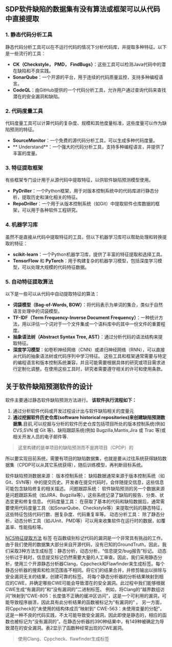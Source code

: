 ## SDP软件缺陷的数据集有没有算法或框架可以从代码中直接提取
### 1. 静态代码分析工具
静态代码分析工具可以在不运行代码的情况下分析代码库，并提取多种特征。以下是一些流行的工具：
- **CK（Checkstyle， PMD， FindBugs）**：这些工具可以检测Java代码中的潜在缺陷和不良实践。
- **SonarQube**：一个开源的平台，用于连续的代码质量监控，支持多种编程语言。
- **CodeQL**：由GitHub提供的一个代码分析工具，允许用户通过查询代码来查找潜在的安全漏洞和缺陷。
### 2. 代码度量工具
代码度量工具可以计算代码的复杂度、规模和其他度量标准，这些度量可以作为缺陷预测的特征。
- **SourceMonitor**：一个免费的源代码分析工具，可以生成多种代码度量。
- ** Understand**：一个强大的代码分析工具，支持多种编程语言，并提供了丰富的度量。
### 3. 特征提取框架
有些框架专门设计用于从源代码中提取特征，以供软件缺陷预测模型使用。
- **PyDriller**：一个Python框架，用于对版本控制系统中的代码库进行静态分析，提取历史和演化相关的特征。
- **RepoDriller**：一个用于从版本控制系统（如Git）中提取软件仓库数据的框架，可以用于各种软件工程研究。
### 4. 机器学习库
虽然不是直接从代码中提取特征的工具，但以下机器学习库可以帮助处理和转换提取的特征：
- **scikit-learn**：一个Python机器学习库，提供了丰富的特征提取和选择工具。
- **TensorFlow** 和 **PyTorch**：用于构建复杂的机器学习模型，包括深度学习模型，可以处理大规模的代码特征数据。
### 5. 自动特征提取算法
以下是一些可以从代码中自动提取特征的算法：
- **词袋模型（Bag-of-Words, BOW）**：将代码表示为单词的集合，类似于自然语言处理中的词袋模型。
- **TF-IDF（Term Frequency-Inverse Document Frequency）**：一种统计方法，用以评估一个词对于一个文件集或一个语料库中的其中一份文件的重要程度。
- **抽象语法树（Abstract Syntax Tree, AST）**：通过分析代码的语法结构来提取特征。
- **深度学习模型**：如卷积神经网络（CNN）或递归神经网络（RNN），可以直接从代码的抽象语法树或代码序列中学习特征。
这些工具和框架通常需要与特定的编程语言和版本控制系统兼容，并且可能需要根据具体的研究或项目需求进行定制化调整。在使用这些工具时，研究者需要遵守相关的许可和使用条款。



## 关于软件缺陷预测软件的设计
软件主要通过静态软件缺陷预测方法进行。
**该软件执行流程如下：**
1. 通过分析软件代码或开发过程设计出与软件缺陷相关的度量元
2. **通过挖掘软件历史仓库(software historical repositories)来创建缺陷预测数据集**.目前,可以挖掘与分析的软件历史仓库包括项目所处的版本控制系统(例如 CVS,SVN 或 Git 等)、缺陷跟踪系统(例如 Bugzilla,Mantis,Jira 或 Trac 等)或相关开发人员的电子邮件等.
> 这里构建的是单项目的缺陷预测而不是跨项目（CPDP）的

所以要实现目前系统，需要有项目的缺陷数据集，也就是要从过往系统获得缺陷数据集（CPDP可以从其它系统获得），随后训练模型，再判断目标系统。

软件缺陷预测数据来源：
版本控制系统： 缺陷数据通常来源于版本控制系统（如Git、SVN等）中的提交历史。开发者在提交代码时，会伴随提交信息，这些信息可能包含缺陷修复的相关描述。
问题跟踪系统： 软件缺陷预测的另一个数据来源是问题跟踪系统（如JIRA、Bugzilla等）。这些系统记录了缺陷的报告、分类、状态变更和修复信息。
代码度量工具： 在获取了基本的代码和缺陷数据后，通常需要使用代码度量工具（如SonarQube、Checkstyle等）来提取代码的静态特征，这些特征包括代码行数、圈复杂度、代码重复率等。
动态分析工具： 除了静态分析，动态分析工具（如JUnit、PMD等）可以用来收集软件在运行时的数据，如覆盖率、性能指标等。


[NCS特征提取方法](https://zhuanlan.zhihu.com/p/266608010)
标签
在函数级别标记代码的漏洞是一个非常具有挑战的工作。由于我们使用的数据集大部分来自开源代码，没有已知的GroundTruth。因此，我们采取3种方法生成标签：静态分析，动态分析，“信息提交/bug报告”标记。
动态分析过于耗时，信息提交标记仍然需要大量的人工审查。因此，我们采用静态分析，使用三个开源静态分析器Clang，Cppcheck和Flawfinder来生成标签。每个静态分析器的搜索和检测范围各不相同。将它们的结果合并，并修剪输出以排除与安全漏洞无关的结果，创建可靠的标签。
将每个静态分析器的分析结果映射到相应的CWE，并确定哪些CWE可能会导致潜在的安全漏洞。此过程中我们能够根据CWE生成“有漏洞的”和“没有漏洞的”二进制标签。
例如，将Clang的“越界数组访问”映射到“CWE-805：长度值不正确的缓冲区访问”，这是一个可利用的漏洞，可能导致程序崩溃，因此具有此分析结果的函数被标记为“有漏洞的” 。
另一方面，将Cppcheck的“未使用的结构体成员”映射到“ CWE-563：未使用变量的分配”，这是一种不良的代码实践，不太可能导致安全漏洞，因此即使是静态的，相应的函数也被标记为“没有漏洞的”。在静态分析器的390种结果中，有149种被确定为导致潜在的安全漏洞。表2显示了函数种经常出现的CWE漏洞。

> 使用Clang、Cppcheck、flawfinder生成标签